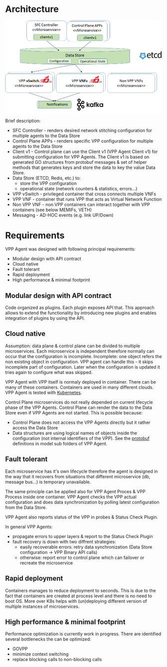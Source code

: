 # Architecture
![VPP agent 10.000 feet](vpp_agent_10K_feet.png "VPP Agent - 10.000 feet view on the architecture")

Brief description:
* SFC Controller - renders desired network stitching configuration for multiple agents to the Data Store
* Control Plane APPs - renders specific VPP configuration for multiple agents to the Data Store
* Client v1 - Control plane can use the Client v1 (VPP Agent Client v1) for submitting configuration for VPP Agents.
              The Client v1 is based on generated GO structures from protobuf messages & set of helper methods
              that generates keys and store the data to key the value Data Store.
* Data Store (ETCD, Redis, etc.) to:
  * store the VPP configuration
  * operational state (network counters & statistics, errors...)
* VPP vSwitch - privileged container that cross connects multiple VNFs
* VPP VNF - container that runs VPP that acts as Virtual Network Function 
* Non VPP VNF - non VPP containers can interact together with VPP containers (see below MEMIFs, VETH)
* Messaging - AD-HOC events (e.g. link UP/Down)

# Requirements
VPP Agent was designed with following principal requirements:
* Modular design with API contract
* Cloud native
* Fault tolerant
* Rapid deployment
* High performance & minimal footprint


## Modular design with API contract
Code organized as plugins. Each plugin exposes API that. This approach allows 
to extend the functionality by introducing new plugins and enables integration of plugins by using the API.

## Cloud native
Assumption: data plane & control plane can be divided to multiple microservices.
Each microservice is independent therefore normally can occur that the configuration
is incomplete. Incomplete: one object refers the non existing object in configuration.
VPP agent can handle this - it skips incomplete part of configuration.
Later when the configuration is updated it tries again to configure what was skipped.

VPP Agent with VPP itself is normaly deployed in container. There can be many of these containers.
Containers are used in many different clouds. VPP Agent is tested with [Kubernetes](https://kubernetes.io/).


Control Plane microservices do not really depended on current lifecycle phase of the VPP Agents.
Control Plane can render the data to the Data Store even if VPP Agents are not started.
This is possible because:
- Control Plane does not access the VPP Agents directly but it rather access the Data Store
- Data structures are using logical names of objects inside the configuration (not internal identifiers of the VPP).
  See the [protobuf](https://developers.google.com/protocol-buffers/) definitions in model sub folders of VPP Agent. 

## Fault tolerant
Each microservice has it's own lifecycle therefore the agent is designed in the way that 
it recovers from situations that different microservice (db, message bus...) is temporary unavailable.

The same principle can be applied also for VPP Agent Proces & VPP Process inside one container.
VPP Agent checks the VPP actual configuration and does data synchronization by polling latest
configuration from the Data Store.

VPP Agent also reports status of the VPP in probes & Status Check Plugin.  

In general VPP Agents:
 * propagate errors to upper layers & report to the Status Check Plugin
 * fault recovery is down with two diffrent strategies:
   * easily recoverable errors: retry data synchronization (Data Store configuration -> VPP Binary API calls)
   * otherwise: report error to control plane which can failover or recreate the microservice

## Rapid deployment

Containers manages to reduce deployment to seconds. This is due to the fact that containers are created at process level 
and there is no need to boot OS. More over K8s helps with (un)deploying different version of multiple instances 
of microservices.

## High performance & minimal footprint
Performance optimization is currently work in progress. There are identified several bottlenecks the can be optimized:
- GOVPP
- minimize context switching
- replace blocking calls to non-blocking calls